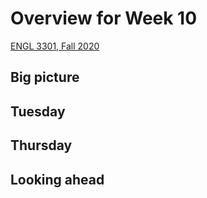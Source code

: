 # Overview for Week 10

[ENGL 3301, Fall 2020](../calendar.html)

## Big picture

## Tuesday

## Thursday

## Looking ahead
